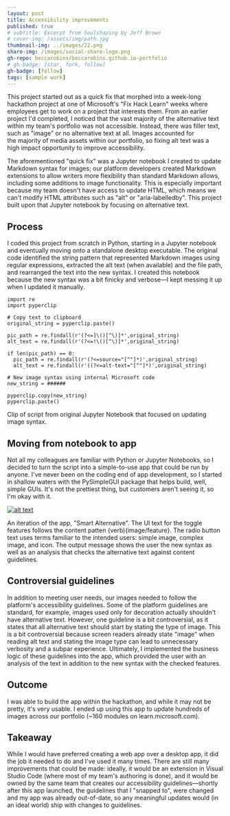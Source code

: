 ```yaml
---
layout: post
title: Accessibility improvements
published: true
# subtitle: Excerpt from Soulshaping by Jeff Brown
# cover-img: /assets/img/path.jpg
thumbnail-img: ../images/22.png
share-img: /images/social-share-logo.png
gh-repo: beccarobins/beccarobins.github.io-portfolio
# gh-badge: [star, fork, follow]
gh-badge: [follow]
tags: [sample work]
---
```


This project started out as a quick fix that morphed into a week-long hackathon project at one of Microsoft's "Fix Hack Learn" weeks where employees get to work on a project that interests them. ​​​​​​​From an earlier project I'd completed, I noticed that the vast majority of the alternative text within my team's portfolio was not accessible. Instead, there was filler text, such as "image" or no alternative text at all. Images accounted for the majority of media assets within our portfolio, so fixing alt text was a high impact opportunity to improve accessibility.

The aforementioned "quick fix" was a Jupyter notebook I created to update Markdown syntax for images; our platform developers created Markdown extensions to allow writers more flexibility than standard Markdown allows, including some additions to image functionality. This is especially important because my team doesn't have access to update HTML, which means we can't modify HTML attributes such as "alt" or "aria-labelledby". This project built upon that Jupyter notebook by focusing on alternative text.

## Process
I coded this project from scratch in Python, starting in a Jupyter notebook and eventually moving onto a standalone desktop executable. The original code identified the string pattern that represented Markdown images using regular expressions, extracted the alt text (when available) and the file path, and rearranged the text into the new syntax. I created this notebook because the new syntax was a bit finicky and verbose—I kept messing it up when I updated it manually.

```
import re
import pyperclip

# Copy text to clipboard
original_string = pyperclip.paste()

pic_path = re.findall(r'(?<=]\()[^\)]*',original_string)
alt_text = re.findall(r'(?<=!\()[^\)]*',original_string)

if len(pic_path) == 0:
  pic_path = re.findall(r'(?<=source="[^"]*)',original_string)
  alt_text = re.findall(r'((?<=alt-text="[^"]*)',original_string)

# New image syntax using internal Microsoft code
new_string = ######

pyperclip.copy(new_string)
pyperclip.paste()
```
<figcaption  class="caption">Clip of script from original Jupyter Notebook that focused on updating image syntax.</figcaption>

## Moving from notebook to app
Not all my colleagues are familiar with Python or Jupyter Notebooks, so I decided to turn the script into a simple-to-use app that could be run by anyone. I've never been on the coding end of app development, so I started in shallow waters with the PySimpleGUI package that helps build, well, simple GUIs. It's not the prettiest thing, but customers aren't seeing it, so I'm okay with it.

<!-- <video src="https://www.youtube.com/watch?v=8aE4JO4ld4g" width="320" height="240" controls></video> -->

<!-- <iframe width="560" height="315" src="https://www.youtube.com/watch?v=8aE4JO4ld4g" frameborder="0" allow="accelerometer; autoplay; clipboard-write; encrypted-media; gyroscope; picture-in-picture" allowfullscreen></iframe> -->

<!-- <iframe src="https://www.youtube.com/watch?v=8aE4JO4ld4g" width="480" height="270" frameBorder="0" class="giphy-embed" allowFullScreen></iframe> -->

<!-- <iframe width="420" height="315" src="https://www.youtube.com/watch?v=8aE4JO4ld4g" frameborder="0" allowfullscreen></iframe> -->

[![alt text](https://img.youtube.com/vi/video-id/0.jpg)](https://www.youtube.com/watch?v=8aE4JO4ld4g)

<figcaption  class="caption">An iteration of the app, "Smart Alternative". The UI text for the toggle features follows the content patten {verb){image/feature}. The radio button text uses terms familiar to the intended users: simple image, complex image, and icon. The output message shows the user the new syntax as well as an analysis that checks the alternative text against content guidelines.</figcaption>

## Controversial guidelines
In addition to meeting user needs, our images needed to follow the platform's accessibility guidelines. Some of the platform guidelines are standard, for example, images used only for decoration actually shouldn't have alternative text. However, one guideline is a bit controversial, as it states that all alternative text should start by stating the type of image. This is a bit controversial because screen readers already state "image" when reading alt text and stating the image type can lead to unnecessary verbosity and a subpar experience. Ultimately, I implemented the business logic of these guidelines into the app, which provided the user with an analysis of the text in addition to the new syntax with the checked features.

## Outcome
I was able to build the app within the hackathon, and while it may not be pretty, it's very usable. I ended up using this app to update hundreds of images across our portfolio (~160 modules on learn.microsoft.com).

## Takeaway
While I would have preferred creating a web app over a desktop app, it did the job it needed to do and I've used it many times. There are still many improvements that could be made: ideally, it would be an extension in Visual Studio Code (where most of my team's authoring is done), and it would be owned by the same team that creates our accessibility guidelines—shortly after this app launched, the guidelines that I "snapped to", were changed and my app was already out-of-date, so any meaningful updates would (in an ideal world) ship with changes to guidelines.
